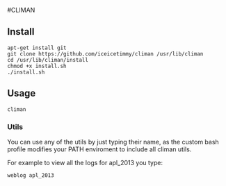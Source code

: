 #CLIMAN

## Install

	apt-get install git
	git clone https://github.com/iceicetimmy/climan /usr/lib/climan
	cd /usr/lib/climan/install
	chmod +x install.sh
	./install.sh	

## Usage

	climan

### Utils

You can use any of the utils by just typing their name, as the custom bash profile modifies your PATH enviroment to include all climan utils.

For example to view all the logs for apl_2013 you type:

	weblog apl_2013